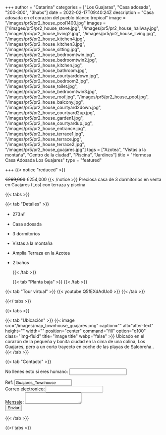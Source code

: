 +++
author = "Catarina"
categories = ["Los Guajaras", "Casa adosada", "200-300", "3habs"]
date = 2022-02-17T09:40:24Z
description = "Casa adosada en el corazón del pueblo blanco tropical"
image = "/images/pr5/pr2_house_pool1400.jpg"
images = ["/images/pr5/pr2_house_stove.jpg", "/images/pr5/pr2_house_hallway.jpg", "/images/pr5/pr2_house_living2.jpg", "/images/pr5/pr2_house_living.jpg", "/images/pr5/pr2_house_kitchen4.jpg", "/images/pr5/pr2_house_kitchen3.jpg", "/images/pr5/pr2_house_sitting.jpg", "/images/pr5/pr2_house_bedroomtwin.jpg", "/images/pr5/pr2_house_bedroomtwin2.jpg", "/images/pr5/pr2_house_kitchen.jpg", "/images/pr5/pr2_house_bathroom.jpg", "/images/pr5/pr2_house_courtyarddown.jpg", "/images/pr5/pr2_house_bedroom2.jpg", "/images/pr5/pr2_house_toilet.jpg", "/images/pr5/pr2_house_bedroomtwin3.jpg", "/images/pr5/pr2_house_roof.jpg", "/images/pr5/pr2_house_pool.jpg", "/images/pr5/pr2_house_balcony.jpg", "/images/pr5/pr2_house_courtyard2down.jpg", "/images/pr5/pr2_house_courtyard2up.jpg", "/images/pr5/pr2_house_garden1.jpg", "/images/pr5/pr2_house_courtyardup.jpg", "/images/pr5/pr2_house_entrance.jpg", "/images/pr5/pr2_house_terrace1.jpg", "/images/pr5/pr2_house_terrace.jpg", "/images/pr5/pr2_house_terrace2.jpg", "/images/pr5/pr2_house_guajares.jpg"]
tags = ["Azotea", "Vistas a la montaña", "Centro de la ciudad", "Piscina", "Jardines"]
title = "Hermosa Casa Adosada Los Guajares"
type = "featured"

+++
{{< notice "reduced" >}}

<s>€269,000</s> €254,000 {{< /notice >}} Preciosa casa de 3 dormitorios en venta en Guajares (Los) con terraza y piscina
 

{{< tabs >}}

{{< tab "Detalles" >}}

* 273&#x33A1;
* Casa adosada
* 3 dormitorios
* Vistas a la montaña
* Amplia Terraza en la Azotea
* 2 baños

  {{< /tab >}}

  {{< tab "Planta baja" >}}  {{< /tab >}}

{{< tab "Tour virtual" >}} {{< youtube Q5fEXdAdUo0 >}} {{< /tab >}}

{{</ tabs >}}

{{< tabs >}}


{{< tab "Ubicación" >}} {{< image src="/images/map_townhouse_guajares.png" caption="" alt="alter-text" height="" width="" position="center" command="fill" option="q100" class="img-fluid" title="image title" webp="false" >}} Ubicado en el corazón de la pequeña y bonita ciudad en la cima de una colina, Los Guajares, pero a un corto trayecto en coche de las playas de Salobreña.. {{< /tab >}}

{{< tab "Contacto" >}} <form name="propertyContact" method="POST" netlify-honeypot="bot-field" data-netlify="true">
<div class="form-group">
<p class="d-none"><label>No llenes esto si eres humano: <input name="bot-field" /></label></p>
</div>
<div class="form-group">
<label>Ref: <input name="property-ref" class="form-control" value="Guajares_Townhouse" readonly/></label>
</div>
<div class="form-group">
<label>Correo electronico: <input type="text" class="form-control" name="email" /></label>
</div>
<div class="form-group">
<label>Mensaje: </label> <textarea name="message" class="form-control"></textarea>
</div>
<button type="submit" class="btn btn-primary">Enviar</button>
</form> {{< /tab >}}

{{</ tabs >}}